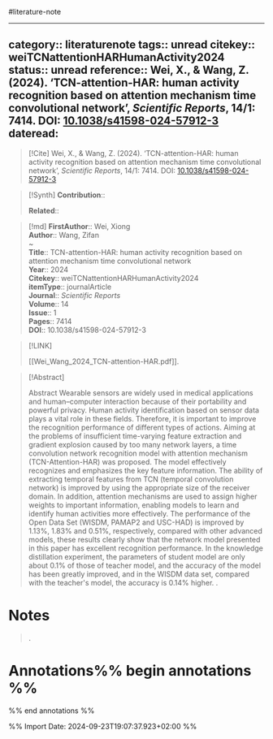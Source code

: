 #literature-note 

---
category:: literaturenote
tags:: unread
citekey:: weiTCNattentionHARHumanActivity2024
status:: unread
reference:: Wei, X., & Wang, Z. (2024). ‘TCN-attention-HAR: human activity recognition based on attention mechanism time convolutional network’, _Scientific Reports_, 14/1: 7414. DOI: [10.1038/s41598-024-57912-3](https://doi.org/10.1038/s41598-024-57912-3)
dateread:
---

> [!Cite]
> Wei, X., & Wang, Z. (2024). ‘TCN-attention-HAR: human activity recognition based on attention mechanism time convolutional network’, _Scientific Reports_, 14/1: 7414. DOI: [10.1038/s41598-024-57912-3](https://doi.org/10.1038/s41598-024-57912-3)

>[!Synth]
>**Contribution**:: 
>
>**Related**:: 
>

>[!md]
> **FirstAuthor**:: Wei, Xiong  
> **Author**:: Wang, Zifan  
~    
> **Title**:: TCN-attention-HAR: human activity recognition based on attention mechanism time convolutional network  
> **Year**:: 2024   
> **Citekey**:: weiTCNattentionHARHumanActivity2024  
> **itemType**:: journalArticle  
> **Journal**:: *Scientific Reports*  
> **Volume**:: 14  
> **Issue**:: 1   
> **Pages**:: 7414  
> **DOI**:: 10.1038/s41598-024-57912-3    

> [!LINK] 
>
> [[Wei_Wang_2024_TCN-attention-HAR.pdf]].

> [!Abstract]
>
> Abstract
            Wearable sensors are widely used in medical applications and human–computer interaction because of their portability and powerful privacy. Human activity identification based on sensor data plays a vital role in these fields. Therefore, it is important to improve the recognition performance of different types of actions. Aiming at the problems of insufficient time-varying feature extraction and gradient explosion caused by too many network layers, a time convolution network recognition model with attention mechanism (TCN-Attention-HAR) was proposed. The model effectively recognizes and emphasizes the key feature information. The ability of extracting temporal features from TCN (temporal convolution network) is improved by using the appropriate size of the receiver domain. In addition, attention mechanisms are used to assign higher weights to important information, enabling models to learn and identify human activities more effectively. The performance of the Open Data Set (WISDM, PAMAP2 and USC-HAD) is improved by 1.13%, 1.83% and 0.51%, respectively, compared with other advanced models, these results clearly show that the network model presented in this paper has excellent recognition performance. In the knowledge distillation experiment, the parameters of student model are only about 0.1% of those of teacher model, and the accuracy of the model has been greatly improved, and in the WISDM data set, compared with the teacher's model, the accuracy is 0.14% higher.
>.
> 
# Notes
>.


# Annotations%% begin annotations %%


%% end annotations %%

%% Import Date: 2024-09-23T19:07:37.923+02:00 %%
